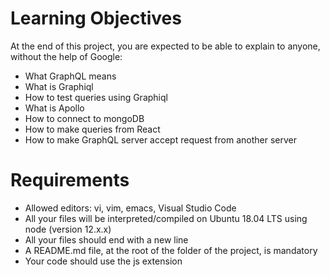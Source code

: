 # Learning Objectives
At the end of this project, you are expected to be able to explain to anyone, without the help of Google:
* What GraphQL means
* What is Graphiql
* How to test queries using Graphiql
* What is Apollo
* How to connect to mongoDB
* How to make queries from React
* How to make GraphQL server accept request from another server
# Requirements
* Allowed editors: vi, vim, emacs, Visual Studio Code
* All your files will be interpreted/compiled on Ubuntu 18.04 LTS using node (version 12.x.x)
* All your files should end with a new line
* A README.md file, at the root of the folder of the project, is mandatory
* Your code should use the js extension
